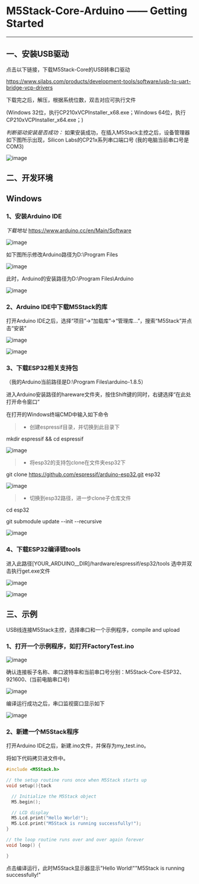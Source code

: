 ﻿# M5Stack-Core-Arduino —— Getting Started


---

## 一、安装USB驱动

点击以下链接，下载M5Stack-Core的USB转串口驱动

https://www.silabs.com/products/development-tools/software/usb-to-uart-bridge-vcp-drivers

下载完之后，解压，根据系统位数，双击对应可执行文件

(Windows 32位，执行CP210xVCPInstaller_x68.exe；Windows 64位，执行CP210xVCPInstaller_x64.exe；)

*判断驱动安装是否成功：*
如果安装成功，在插入M5Stack主控之后，设备管理器如下图所示出现，Silicon Labs的CP21x系列串口端口号
(我的电脑当前串口号是COM3)

![image](https://github.com/watson8544/M5Stack-UserGuide/blob/master/screenshots/my_com.png)


## 二、开发环境
## **Windows**
### 1、安装Arduino IDE

*下载地址*
https://www.arduino.cc/en/Main/Software 

![image](https://github.com/watson8544/M5Stack-UserGuide/blob/master/screenshots/arduino_cc_package.png)


如下图所示修改Arduino路径为D:\Program Files

![image](https://github.com/watson8544/M5Stack-UserGuide/blob/master/screenshots/select_arduino_install_path.png)


此时，Arduino的安装路径为D:\Program Files\Arduino

![image](https://github.com/watson8544/M5Stack-UserGuide/blob/master/screenshots/arduino_path.png)



### 2、Arduino IDE中下载M5Stack的库

打开Arduino IDE之后，选择“项目”->“加载库”->“管理库...”，搜索“M5Stack”并点击“安装”

![image](https://github.com/watson8544/M5Stack-UserGuide/blob/master/screenshots/select_arduino_lib.png)

![image](https://github.com/watson8544/M5Stack-UserGuide/blob/master/screenshots/download_m5stack_lib.png)



### 3、下载ESP32相关支持包

（我的Arduino当前路径是D:\Program Files\arduino-1.8.5）

进入Arduino安装路径的hareware文件夹，按住Shift键的同时，右键选择“在此处打开命令窗口”


在打开的Windows终端CMD中输入如下命令

> * 创建espressif目录，并切换到此目录下

mkdir espressif && cd espressif

![image](https://github.com/watson8544/M5Stack-UserGuide/blob/master/screenshots/mkdir_espressif.png)


> * 将esp32的支持包clone在文件夹esp32下
> 
git clone https://github.com/espressif/arduino-esp32.git  esp32

![image](https://github.com/watson8544/M5Stack-UserGuide/blob/master/screenshots/clone_esp32_idf.png)


> * 切换到esp32路径，进一步clone子仓库文件

cd esp32

git submodule update --init --recursive

![image](https://github.com/watson8544/M5Stack-UserGuide/blob/master/screenshots/clone_esp32_idf_subdir.png)



### 4、下载ESP32编译链tools

进入此路径[YOUR_ARDUINO__DIR]/hardware/espressif/esp32/tools
选中并双击执行get.exe文件

![image](https://github.com/watson8544/M5Stack-UserGuide/blob/master/screenshots/select_get_exe_file.png)

![image](https://github.com/watson8544/M5Stack-UserGuide/blob/master/screenshots/download_xtensa_tools.png)


## 三、示例

USB线连接M5Stack主控，选择串口和一个示例程序，compile and upload

### 1、打开一个示例程序，如打开FactoryTest.ino

![image](https://github.com/watson8544/M5Stack-UserGuide/blob/master/screenshots/select_demo.png)



确认连接板子名称、串口波特率和当前串口号分别：M5Stack-Core-ESP32、921600、(当前电脑串口号)

![image](https://github.com/watson8544/M5Stack-UserGuide/blob/master/screenshots/select_board_and_com.png)


编译运行成功之后，串口监视窗口显示如下


![image](https://github.com/watson8544/M5Stack-UserGuide/blob/master/screenshots/FactoryTest_result.png)

### 2、新建一个M5Stack程序

打开Arduino IDE之后，新建.ino文件，并保存为my_test.ino。

将如下代码拷贝进文件中。

```cpp
#include <M5Stack.h>

// the setup routine runs once when M5Stack starts up
void setup(){tack

  // Initialize the M5Stack object
  M5.begin();

  // LCD display
  M5.Lcd.print("Hello World!");
  M5.Lcd.print("M5Stack is running successfully!");    
}

// the loop routine runs over and over again forever
void loop() {

}
```

点击编译运行，此时M5Stack显示器显示"Hello World!""M5Stack is running successfully!"


